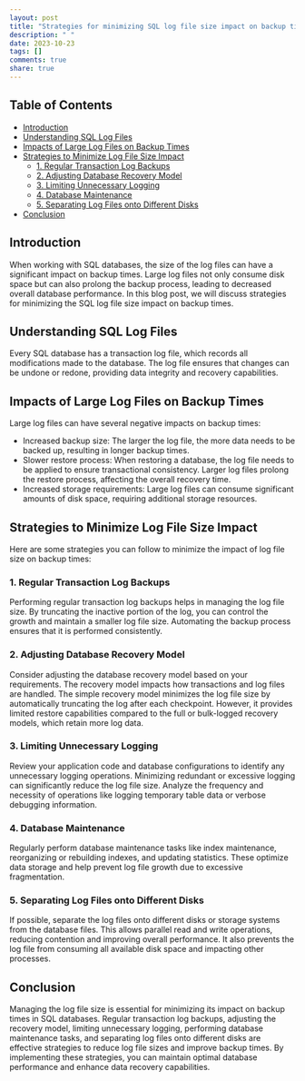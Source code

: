 ```yaml
---
layout: post
title: "Strategies for minimizing SQL log file size impact on backup times"
description: " "
date: 2023-10-23
tags: []
comments: true
share: true
---
```


## Table of Contents
- [Introduction](#introduction)
- [Understanding SQL Log Files](#understanding-sql-log-files)
- [Impacts of Large Log Files on Backup Times](#impacts-of-large-log-files-on-backup-times)
- [Strategies to Minimize Log File Size Impact](#strategies-to-minimize-log-file-size-impact)
  - [1. Regular Transaction Log Backups](#1-regular-transaction-log-backups)
  - [2. Adjusting Database Recovery Model](#2-adjusting-database-recovery-model)
  - [3. Limiting Unnecessary Logging](#3-limiting-unnecessary-logging)
  - [4. Database Maintenance](#4-database-maintenance)
  - [5. Separating Log Files onto Different Disks](#5-separating-log-files-onto-different-disks)
- [Conclusion](#conclusion)

## Introduction <a name="introduction"></a>
When working with SQL databases, the size of the log files can have a significant impact on backup times. Large log files not only consume disk space but can also prolong the backup process, leading to decreased overall database performance. In this blog post, we will discuss strategies for minimizing the SQL log file size impact on backup times.

## Understanding SQL Log Files <a name="understanding-sql-log-files"></a>
Every SQL database has a transaction log file, which records all modifications made to the database. The log file ensures that changes can be undone or redone, providing data integrity and recovery capabilities.

## Impacts of Large Log Files on Backup Times <a name="impacts-of-large-log-files-on-backup-times"></a>
Large log files can have several negative impacts on backup times:
- Increased backup size: The larger the log file, the more data needs to be backed up, resulting in longer backup times.
- Slower restore process: When restoring a database, the log file needs to be applied to ensure transactional consistency. Larger log files prolong the restore process, affecting the overall recovery time.
- Increased storage requirements: Large log files can consume significant amounts of disk space, requiring additional storage resources.

## Strategies to Minimize Log File Size Impact <a name="strategies-to-minimize-log-file-size-impact"></a>
Here are some strategies you can follow to minimize the impact of log file size on backup times:

### 1. Regular Transaction Log Backups <a name="1-regular-transaction-log-backups"></a>
Performing regular transaction log backups helps in managing the log file size. By truncating the inactive portion of the log, you can control the growth and maintain a smaller log file size. Automating the backup process ensures that it is performed consistently.

### 2. Adjusting Database Recovery Model <a name="2-adjusting-database-recovery-model"></a>
Consider adjusting the database recovery model based on your requirements. The recovery model impacts how transactions and log files are handled. The simple recovery model minimizes the log file size by automatically truncating the log after each checkpoint. However, it provides limited restore capabilities compared to the full or bulk-logged recovery models, which retain more log data.

### 3. Limiting Unnecessary Logging <a name="3-limiting-unnecessary-logging"></a>
Review your application code and database configurations to identify any unnecessary logging operations. Minimizing redundant or excessive logging can significantly reduce the log file size. Analyze the frequency and necessity of operations like logging temporary table data or verbose debugging information.

### 4. Database Maintenance <a name="4-database-maintenance"></a>
Regularly perform database maintenance tasks like index maintenance, reorganizing or rebuilding indexes, and updating statistics. These optimize data storage and help prevent log file growth due to excessive fragmentation.

### 5. Separating Log Files onto Different Disks <a name="5-separating-log-files-onto-different-disks"></a>
If possible, separate the log files onto different disks or storage systems from the database files. This allows parallel read and write operations, reducing contention and improving overall performance. It also prevents the log file from consuming all available disk space and impacting other processes.

## Conclusion <a name="conclusion"></a>
Managing the log file size is essential for minimizing its impact on backup times in SQL databases. Regular transaction log backups, adjusting the recovery model, limiting unnecessary logging, performing database maintenance tasks, and separating log files onto different disks are effective strategies to reduce log file sizes and improve backup times. By implementing these strategies, you can maintain optimal database performance and enhance data recovery capabilities.